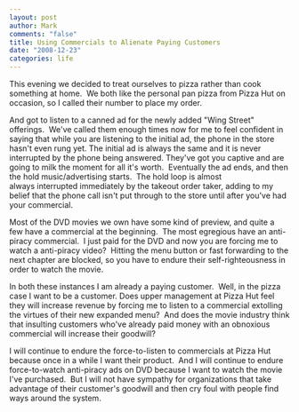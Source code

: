 ```yaml
--- 
layout: post
author: Mark
comments: "false"
title: Using Commercials to Alienate Paying Customers
date: "2008-12-23"
categories: life
---
```

This evening we decided to treat ourselves to pizza rather than cook something at home.  We both like the personal pan pizza from Pizza Hut on occasion, so I called their number to place my order.

And got to listen to a canned ad for the newly added "Wing Street" offerings.  We've called them enough times now for me to feel confident in saying that while you are listening to the initial ad, the phone in the store hasn't even rung yet. The initial ad is always the same and it is never interrupted by the phone being answered. They've got you captive and are going to milk the moment for all it's worth.  Eventually the ad ends, and then the hold music/advertising starts.  The hold loop is almost always interrupted immediately by the takeout order taker, adding to my belief that the phone call isn't put through to the store until after you've had your commercial.

Most of the DVD movies we own have some kind of preview, and quite a few have a commercial at the beginning.  The most egregious have an anti-piracy commercial.  I just paid for the DVD and now you are forcing me to watch a anti-piracy video?  Hitting the menu button or fast forwarding to the next chapter are blocked, so you have to endure their self-righteousness in order to watch the movie.

In both these instances I am already a paying customer.  Well, in the pizza case I want to be a customer. Does upper management at Pizza Hut feel they will increase revenue by forcing me to listen to a commercial extolling the virtues of their new expanded menu?  And does the movie industry think that insulting customers who've already paid money with an obnoxious commercial will increase their goodwill?

I will continue to endure the force-to-listen to commercials at Pizza Hut because once in a while I want their product.  And I will continue to endure force-to-watch anti-piracy ads on DVD because I want to watch the movie I've purchased.  But I will not have sympathy for organizations that take advantage of their customer's goodwill and then cry foul with people find ways around the system.
